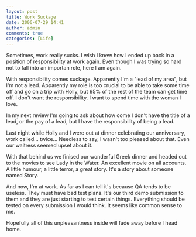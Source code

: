```yaml
---
layout: post
title: Work Suckage
date: 2006-07-29 14:41
author: admin
comments: true
categories: [Life]
---
```

Sometimes, work really sucks.  I wish I knew how I ended up back in a position of responsibility at work again.  Even though I was trying so hard not to fall into an importan role, here I am again.

With responsibility comes suckage.  Apparently I'm a "lead of my area", but I'm not a lead.  Apparently my role is too crucial to be able to take some time off and go on a trip with Holly, but 95% of the rest of the team can get time off.  I don't want the responsibility.  I want to spend time with the woman I love.

In my next review I'm going to ask about how come I don't have the title of a lead, or the pay of a lead, but I have the responsibility of being a lead.

Last night while Holly and I were out at dinner celebrating our anniversary, work called... twice...  Needless to say, I wasn't too pleased about that.  Even our waitress seemed upset about it.

With that behind us we finised our wonderful Greek dinner and headed out to the movies to see Lady in the Water.  An excellent movie on all accounts.  A little humour, a little terror, a great story.  It's a story about someone named Story.

And now, I'm at work.  As far as I can tell it's because QA tends to be useless.  They must have bad test plans.  It's our third demo submission to them and they are just starting to test certain things.  Everything should be tested on every submission I would think.  It seems like common sense to me.

Hopefully all of this unpleasantness inside will fade away before I head home.
